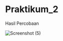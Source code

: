 # Praktikum_2
Hasil Percobaan

![Screenshot (5)](https://user-images.githubusercontent.com/81338813/162567820-185681d7-8c5c-44f5-9c7d-ee1329162121.png)
